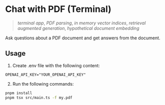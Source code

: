 # Chat with PDF (Terminal)

> _terminal app_, _PDF parsing_, _in memory vector indices_, _retrieval augmented generation_, _hypothetical document embedding_

Ask questions about a PDF document and get answers from the document.

## Usage

1. Create .env file with the following content:

```
OPENAI_API_KEY="YOUR_OPENAI_API_KEY"
```

2. Run the following commands:

```sh
pnpm install
pnpm tsx src/main.ts -f my.pdf
```
